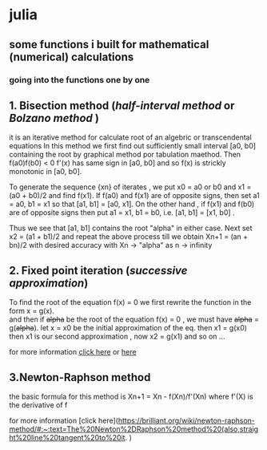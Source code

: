 # julia
## some functions i built for mathematical (numerical) calculations 

### going into the functions one by one 
## 1. Bisection method (_half-interval method_ or _Bolzano method_ )
  it is an iterative method for calculate root of an algebric or transcendental equations
    In this method we first find out sufficiently small interval [a0, b0] containing the root by graphical method por tabulation maethod. Then f(a0)f(b0) < 0
    f'(x) has same sign in [a0, b0] and so f(x) is strickly monotonic in [a0, b0]. 
   
  To generate the sequence {xn} of iterates , we put 
  x0 = a0 or b0 and x1 = (a0 + b0)/2 
    and find f(x1). If f(a0) and f(x1) are of opposite signs, 
    then set a1 = a0, b1 = x1 so that [a1, b1] = [a0, x1]. 
    On the other hand , if f(x1) and f(b0) are of opposite signs then put a1 = x1, b1 = b0, 
  i.e. [a1, b1] = [x1, b0] .
   
  Thus we see that [a1, b1] contains the root "alpha" in either case.
    Next set 
  x2 = (a1 + b1)/2 
    and repeat the above process till we obtain 
  Xn+1 = (an + bn)/2 
      with desired accuracy with Xn -> "alpha" as n -> infinity


## 2. __Fixed point iteration__ (_successive approximation_)
  To find the root of the equation f(x) = 0 we first rewrite the function in the form x = g(x).  
  and then if ~~alpha~~ be the root of the equation f(x) = 0 , we must have ~~alpha~~  = g(~~alpha~~).
  let x = x0 be the initial approximation of the eq. then 
  x1 = g(x0) then x1 is our second approximation , now
  x2 = g(x1) and so on ... 
  
  for more information [click here](https://atozmath.com/example/CONM/Bisection.aspx?he=e&q=it) or [here](https://math.iitm.ac.in/public_html/sryedida/caimna/transcendental/iteration%20methods/fixed-point/iteration.html)
  

## 3.__Newton-Raphson method__ 
  the basic formula for this method is 
  Xn+1 = Xn - f(Xn)/f'(Xn)
  where f'(X) is the derivative of f 
  
  for more information   [click here](https://brilliant.org/wiki/newton-raphson-method/#:~:text=The%20Newton%2DRaphson%20method%20(also,straight%20line%20tangent%20to%20it. )
  
